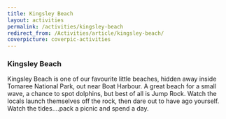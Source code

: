 ```yaml
---
title: Kingsley Beach
layout: activities
permalink: /activities/kingsley-beach
redirect_from: /Activities/article/kingsley-beach/
coverpicture: coverpic-activities
---
```


### Kingsley Beach

Kingsley Beach is one of our favourite little beaches, hidden away inside Tomaree National Park, out near Boat Harbour.
A great beach for a small wave, a chance to spot dolphins, but best of all is Jump Rock.
Watch the locals launch themselves off the rock, then dare out to have ago yourself.
Watch the tides....pack a picnic and spend a day.